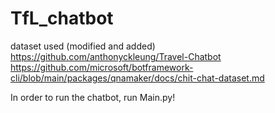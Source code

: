 # TfL_chatbot

dataset used (modified and added)
https://github.com/anthonyckleung/Travel-Chatbot
https://github.com/microsoft/botframework-cli/blob/main/packages/qnamaker/docs/chit-chat-dataset.md

In order to run the chatbot, run Main.py!
